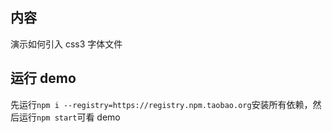 ## 内容

演示如何引入 css3 字体文件

## 运行 demo

先运行`npm i --registry=https://registry.npm.taobao.org`安装所有依赖，然后运行`npm start`可看 demo
